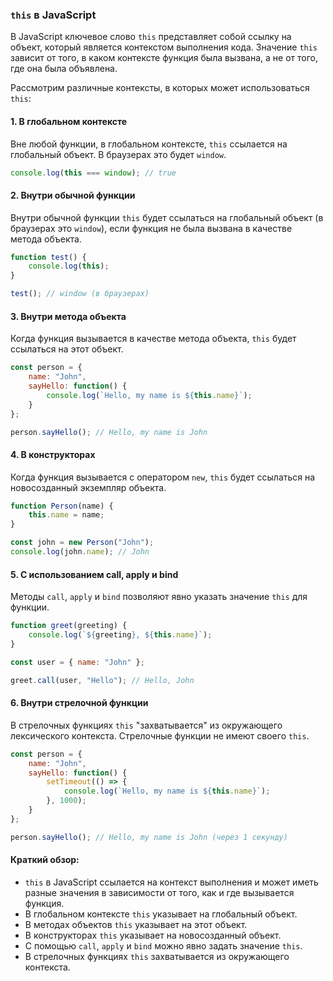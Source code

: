 ### `this` в JavaScript

В JavaScript ключевое слово `this` представляет собой ссылку на объект, который является контекстом выполнения кода. Значение `this` зависит от того, в каком контексте функция была вызвана, а не от того, где она была объявлена.

Рассмотрим различные контексты, в которых может использоваться `this`:

#### 1. В глобальном контексте

Вне любой функции, в глобальном контексте, `this` ссылается на глобальный объект. В браузерах это будет `window`.

```javascript
console.log(this === window); // true
```

#### 2. Внутри обычной функции

Внутри обычной функции `this` будет ссылаться на глобальный объект (в браузерах это `window`), если функция не была вызвана в качестве метода объекта.

```javascript
function test() {
    console.log(this);
}

test(); // window (в браузерах)
```

#### 3. Внутри метода объекта

Когда функция вызывается в качестве метода объекта, `this` будет ссылаться на этот объект.

```javascript
const person = {
    name: "John",
    sayHello: function() {
        console.log(`Hello, my name is ${this.name}`);
    }
};

person.sayHello(); // Hello, my name is John
```

#### 4. В конструкторах

Когда функция вызывается с оператором `new`, `this` будет ссылаться на новосозданный экземпляр объекта.

```javascript
function Person(name) {
    this.name = name;
}

const john = new Person("John");
console.log(john.name); // John
```

#### 5. С использованием call, apply и bind

Методы `call`, `apply` и `bind` позволяют явно указать значение `this` для функции.

```javascript
function greet(greeting) {
    console.log(`${greeting}, ${this.name}`);
}

const user = { name: "John" };

greet.call(user, "Hello"); // Hello, John
```

#### 6. Внутри стрелочной функции

В стрелочных функциях `this` "захватывается" из окружающего лексического контекста. Стрелочные функции не имеют своего `this`.

```javascript
const person = {
    name: "John",
    sayHello: function() {
        setTimeout(() => {
            console.log(`Hello, my name is ${this.name}`);
        }, 1000);
    }
};

person.sayHello(); // Hello, my name is John (через 1 секунду)
```

#### Краткий обзор:

- `this` в JavaScript ссылается на контекст выполнения и может иметь разные значения в зависимости от того, как и где вызывается функция.
- В глобальном контексте `this` указывает на глобальный объект.
- В методах объектов `this` указывает на этот объект.
- В конструкторах `this` указывает на новосозданный объект.
- С помощью `call`, `apply` и `bind` можно явно задать значение `this`.
- В стрелочных функциях `this` захватывается из окружающего контекста.
